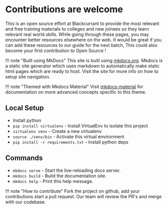 # Contributions are welcome

This is an open source effort at Blackcurrant to provide the most relevant and free training materials to colleges and new joinees so they learn relevant real world skills. While going through these pages, you may encounter better resources elsewhere on the web. It would be great if you can add these resources to our guide for the next batch, This could also become your first contribution to Open Source !

!!! note "Built using MkDocs"
    This site is built using [mkdocs.org](https://mkdocs.org). Mkdocs is a static site generator which uses markdown to automatically make static html pages which are ready to host. Visit the site for more info on how to setup site navigation.

!!! note "Themed with Mkdocs Material"
    Visit <a href="https://squidfunk.github.io/mkdocs-material/">mkdocs-material</a> for documentation on more advanced concepts specific to this theme.


## Local Setup

-  Install python
- `pip install virtualenv` - Install VirtualEnv to isolate this project
- `virtualenv venv` - Create a new virtualenv
- `source ./venv/bin` - Activate this virtual environment
- `pip install -r requirements.txt` - Install python deps

## Commands

- `mkdocs serve` - Start the live-reloading docs server.
- `mkdocs build` - Build the documentation site.
- `mkdocs help` - Print this help message.

!!! note "How to contribute"
    Fork the project on github, add your contributions start a pull request. Our team will review the PR's and merge with our codebase.
